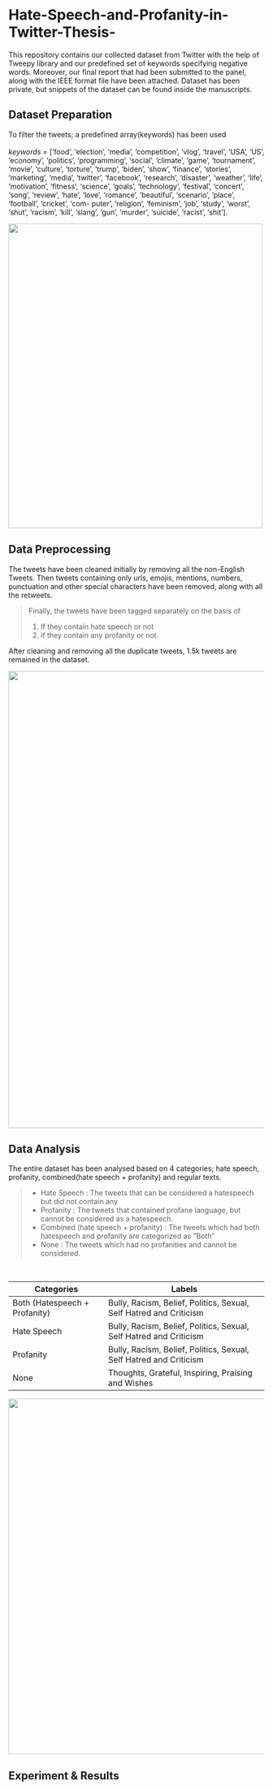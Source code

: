 # Hate-Speech-and-Profanity-in-Twitter-Thesis-

This repository contains our collected dataset from Twitter with the help of Tweepy library and our predefined set of keywords specifying negative words. Moreover, our final report that had been submitted to the panel, along with the IEEE format file have been attached. Dataset has been private, but snippets of the dataset can be found inside the manuscripts. 

## Dataset Preparation
To filter the tweets; a predefined array(keywords) has been used
<br>
<br>
_keywords_ = [‘food’, ‘election’, ‘media’, ‘competition’, ‘vlog’, ‘travel’, ‘USA’, ‘US’, ‘economy’, ‘politics’, ‘programming’, ‘social’, ‘climate’, ‘game’, ‘tournament’, ‘movie’, ‘culture’, ‘torture’, ‘trump’, ‘biden’, ‘show’, ‘finance’, ‘stories’, ‘marketing’, ‘media’, ‘twitter’, ‘facebook’, ‘research’, ‘disaster’, ‘weather’, ‘life’, ‘motivation’, ‘fitness’, ‘science’, ‘goals’, ‘technology’, ‘festival’, ‘concert’, ‘song’, ‘review’, ‘hate’, ‘love’, ‘romance’, ‘beautiful’, ‘scenario’, ‘place’, ‘football’, ‘cricket’, ‘com- puter’, ‘religion’, ‘feminism’, ‘job’, ‘study’, ‘worst’, ‘shut’, ‘racism’, ‘kill’, ‘slang’, ‘gun’, ‘murder’, ‘suicide’, ‘racist’, ‘shit’].

<img src="https://github.com/Samin-Islam0312/Hate-Speech-and-Profanity-in-Twitter-Thesis-/assets/69072084/aa32db8e-4fde-428f-bb80-acfdd7ab2119" width="500" height="600">

## Data Preprocessing 
The tweets have been cleaned initially by removing all the non-English Tweets. Then tweets containing only urls, emojis, mentions, numbers, punctuation and other special characters have been removed, along with all the retweets. 
> Finally, the tweets have been tagged separately on the basis of
> 1. If they contain hate speech or not
> 2. if they contain any profanity or not.


After cleaning and removing all the duplicate tweets, 1.5k tweets are remained in the dataset.

<img src="https://github.com/Samin-Islam0312/Hate-Speech-and-Profanity-in-Twitter-Thesis-/assets/69072084/e0cf4f35-2624-43eb-a63f-557dd428315f" width="600" height="900">

## Data Analysis
The entire dataset has been analysed based on 4 categories; hate speech, profanity, combined(hate speech + profanity) and regular texts. 
> * Hate Speech : The tweets that can be considered a hatespeech but did not contain any
> * Profanity : The tweets that contained profane language, but cannot be considered as a hatespeech.
> * Combined (hate speech + profanity) : The tweets which had both hatespeech and profanity are categorized as ”Both”
> * None : The tweets which had no profanities and cannot be considered.
<br>


| Categories | Labels |
| -----------|--------| 
| Both (Hatespeech + Profanity) | Bully, Racism, Belief, Politics, Sexual, Self Hatred and Criticism |  
| Hate Speech | Bully, Racism, Belief, Politics, Sexual, Self Hatred and Criticism |
| Profanity | Bully, Racism, Belief, Politics, Sexual, Self Hatred and Criticism | 
| None | Thoughts, Grateful, Inspiring, Praising and Wishes |


<img src="https://github.com/Samin-Islam0312/Hate-Speech-and-Profanity-in-Twitter-Thesis-/assets/69072084/35f68505-fc49-4af9-a717-f9ce59ea069a" width="1000" height="700">

## Experiment & Results 

